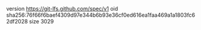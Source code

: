 version https://git-lfs.github.com/spec/v1
oid sha256:76f66f6baef4309d97e344b6b93e36cf0ed616ea1faa469a1a1803fc62df2028
size 3029
